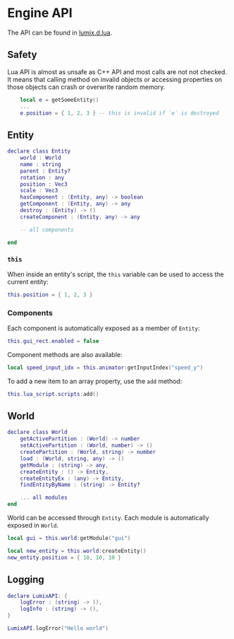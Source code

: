 # Engine API

The API can be found in [lumix.d.lua](../../data/scripts/lumix.d.lua).

## Safety 

Lua API is almost as unsafe as C++ API and most calls are not not checked. It means that calling method on invalid objects or accessing properties on those objects can crash or overwrite random memory.

```lua
	local e = getSomeEntity()
	...
	e.position = { 1, 2, 3 } -- this is invalid if `e` is destroyed 
```

## Entity

```lua
declare class Entity 
	world : World
	name : string
	parent : Entity?
	rotation : any
	position : Vec3
	scale : Vec3
	hasComponent : (Entity, any) -> boolean
	getComponent : (Entity, any) -> any
	destroy : (Entity) -> ()
	createComponent : (Entity, any) -> any

	-- all components

end
```

### `this`

When inside an entity's script, the `this` variable can be used to access the current entity:

```lua
this.position = { 1, 2, 3 }
```

### Components

Each component is automatically exposed as a member of `Entity`:

```lua
this.gui_rect.enabled = false
```

Component methods are also available:

```lua
local speed_input_idx = this.animator:getInputIndex("speed_y")
```

To add a new item to an array property, use the `add` method:

```lua 
this.lua_script.scripts:add()
```

## World

```lua
declare class World
	getActivePartition : (World) -> number
	setActivePartition : (World, number) -> ()
	createPartition : (World, string) -> number
	load : (World, string, any) -> ()
	getModule : (string) -> any,
	createEntity : () -> Entity,
	createEntityEx : (any) -> Entity,
	findEntityByName : (string) -> Entity?

	... all modules
end
```

World can be accessed through `Entity`. Each module is automatically exposed in `World`.

```lua
local gui = this.world:getModule("gui")
```

```lua
local new_entity = this.world:createEntity()
new_entity.position = { 10, 10, 10 }
```

## Logging

```lua
declare LumixAPI: {
	logError : (string) -> (),
	logInfo : (string) -> (),
}
```

```lua
LumixAPI.logError("Hello world")
```